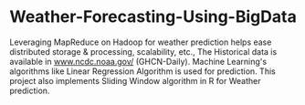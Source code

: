 # Weather-Forecasting-Using-BigData
Leveraging MapReduce on Hadoop for weather prediction helps ease distributed storage &amp; processing, scalability, etc., The Historical data is available in www.ncdc.noaa.gov/ (GHCN-Daily). Machine Learning's algorithms like Linear Regression Algorithm is used for prediction. This project also implements Sliding Window algorithm in R for Weather prediction.
